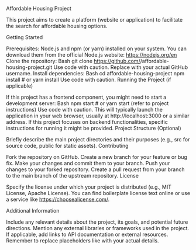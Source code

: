 Affordable Housing Project

This project aims to create a platform (website or application) to facilitate the search for affordable housing options.

Getting Started

Prerequisites:
Node.js and npm (or yarn) installed on your system. You can download them from the official Node.js website: https://nodejs.org/en
Clone the repository:
Bash
git clone https://github.com/<your-username>/affordable-housing-project.git
Use code with caution.
Replace <your-username> with your actual GitHub username.
Install dependencies:
Bash
cd affordable-housing-project
npm install  # or yarn install
Use code with caution.
Running the Project (if applicable)

If this project has a frontend component, you might need to start a development server:
Bash
npm start  # or yarn start (refer to project instructions)
Use code with caution.
This will typically launch the application in your web browser, usually at http://localhost:3000 or a similar address.
If this project focuses on backend functionalities, specific instructions for running it might be provided.
Project Structure (Optional)

Briefly describe the main project directories and their purposes (e.g., src for source code, public for static assets).
Contributing

Fork the repository on GitHub.
Create a new branch for your feature or bug fix.
Make your changes and commit them to your branch.
Push your changes to your forked repository.
Create a pull request from your branch to the main branch of the upstream repository.
License

Specify the license under which your project is distributed (e.g., MIT License, Apache License). You can find boilerplate license text online or use a service like https://choosealicense.com/.

Additional Information

Include any relevant details about the project, its goals, and potential future directions.
Mention any external libraries or frameworks used in the project.
If applicable, add links to API documentation or external resources.
Remember to replace placeholders like <your-username> with your actual details.
